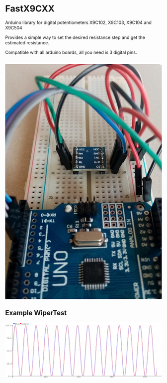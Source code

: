 # FastX9CXX

Arduino library for digital potentiometers X9C102, X9C103, X9C104 and X9C504

Provides a simple way to set the desired resistance step and get the estimated resistance.

Compatible with all arduino boards, all you need is 3 digital pins.

##

![](https://raw.githubusercontent.com/GitMoDu/FastX9CXXX/master/Media/WiperTestBoard.jpg)

## Example WiperTest

![](https://raw.githubusercontent.com/GitMoDu/FastX9CXXX/master/Media/WiperSineTestXC104S.png)
